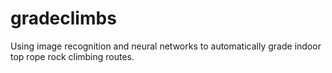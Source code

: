 # gradeclimbs
Using image recognition and neural networks to automatically grade indoor top rope rock climbing routes.
